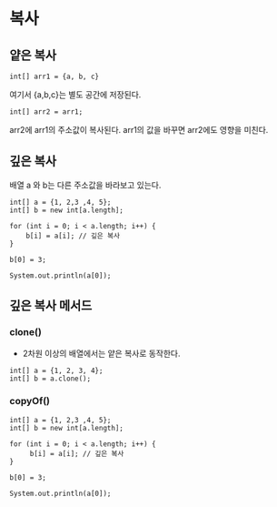 # 복사

## 얕은 복사
```
int[] arr1 = {a, b, c}
```
여기서 {a,b,c}는 별도 공간에 저장된다.

```
int[] arr2 = arr1;
```
arr2에 arr1의 주소값이 복사된다.
arr1의 값을 바꾸면 arr2에도 영향을 미친다.

## 깊은 복사
배열 a 와 b는 다른 주소값을 바라보고 있는다.
```
int[] a = {1, 2,3 ,4, 5};
int[] b = new int[a.length];
        
for (int i = 0; i < a.length; i++) {
    b[i] = a[i]; // 깊은 복사
}
        
b[0] = 3;

System.out.println(a[0]);
```

##  깊은 복사 메서드

### clone()
- 2차원 이상의 배열에서는 얕은 복사로 동작한다.
```
int[] a = {1, 2, 3, 4};
int[] b = a.clone();
```

### copyOf()
```
int[] a = {1, 2,3 ,4, 5};
int[] b = new int[a.length];
        
for (int i = 0; i < a.length; i++) {
     b[i] = a[i]; // 깊은 복사
}
        
b[0] = 3;

System.out.println(a[0]);
```



